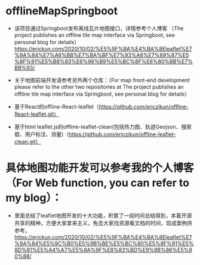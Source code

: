 # offlineMapSpringboot
* 该项目通过Springboot发布离线瓦片地图接口，详情参考个人博客
（The project publishes an offline tile map interface via Springboot, see personal blog for details）
https://erickun.com/2020/10/02/%E5%9F%BA%E4%BA%8Eleaflet%E7%9A%84%E7%A6%BB%E7%BA%BF%E7%93%A6%E7%89%87%E5%8F%91%E5%B8%83%E6%96%B9%E5%BC%8F%E6%80%BB%E7%BB%93/

* 关于地图前端开发请参考另外两个仓库：（For map front-end development please refer to the other two repositories at
The project publishes an offline tile map interface via Springboot, see personal blog for details）
* 基于React的offline-React-leaflet（https://github.com/ericzikun/offline-React-leaflet.git） 
* 基于html leaflet.js的offline-leaflet-clean(包括热力图、轨迹Geojson、搜索框、用户标注、测量)（https://github.com/ericzikun/offline-leaflet-clean.git）
# 具体地图功能开发可以参考我的个人博客（For Web function, you can refer to my blog）：
* 里面总结了leaflet地图开发的十大功能，积累了一段时间总结得到，本着开源共享的精神，方便大家拿来主义，免去大家找资源看文档的时间，现成案例供参考。
https://erickun.com/2020/10/02/%E5%9F%BA%E4%BA%8Eleaflet%E7%9A%84%E5%9C%B0%E5%9B%BE%E5%BC%80%E5%8F%91%E5%8D%81%E5%A4%A7%E5%8A%9F%E8%83%BD%E9%9B%86%E5%90%88/


